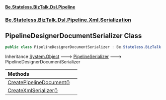 #### [Be.Stateless.BizTalk.Dsl.Pipeline](README.md 'README')
### [Be.Stateless.BizTalk.Dsl.Pipeline.Xml.Serialization](Be.Stateless.BizTalk.Dsl.Pipeline.Xml.Serialization.md 'Be.Stateless.BizTalk.Dsl.Pipeline.Xml.Serialization')

## PipelineDesignerDocumentSerializer Class

```csharp
public class PipelineDesignerDocumentSerializer : Be.Stateless.BizTalk.Dsl.Pipeline.Xml.Serialization.PipelineSerializer
```

Inheritance [System.Object](https://docs.microsoft.com/en-us/dotnet/api/System.Object 'System.Object') &#129106; [PipelineSerializer](PipelineSerializer.md 'Be.Stateless.BizTalk.Dsl.Pipeline.Xml.Serialization.PipelineSerializer') &#129106; PipelineDesignerDocumentSerializer

| Methods | |
| :--- | :--- |
| [CreatePipelineDocument()](PipelineDesignerDocumentSerializer.CreatePipelineDocument().md 'Be.Stateless.BizTalk.Dsl.Pipeline.Xml.Serialization.PipelineDesignerDocumentSerializer.CreatePipelineDocument()') | |
| [CreateXmlSerializer()](PipelineDesignerDocumentSerializer.CreateXmlSerializer().md 'Be.Stateless.BizTalk.Dsl.Pipeline.Xml.Serialization.PipelineDesignerDocumentSerializer.CreateXmlSerializer()') | |
